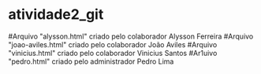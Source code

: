 # atividade2_git

#Arquivo "alysson.html" criado pelo colaborador Alysson Ferreira
#Arquivo "joao-aviles.html" criado pelo colaborador João Aviles
#Arquivo "vinicius.html" criado pelo colaborador Vinicius Santos
#Ar1uivo "pedro.html" criado pelo administrador Pedro Lima